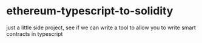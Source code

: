 # ethereum-typescript-to-solidity
just a little side project, see if we can write a tool to allow you to write smart contracts in typescript
